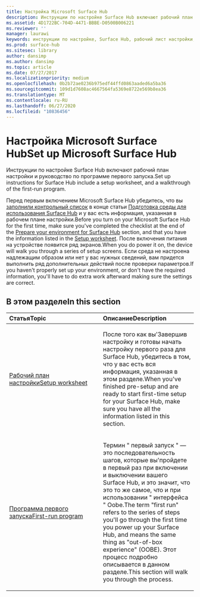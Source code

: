 ```yaml
---
title: Настройка Microsoft Surface Hub
description: Инструкции по настройке Surface Hub включают рабочий план настройки и руководство по программе первого запуска.
ms.assetid: 4D1722BC-704D-4471-BBBE-D0500B006221
ms.reviewer: ''
manager: laurawi
keywords: инструкции по настройке, Surface Hub, рабочий лист настройки, программа первого запуска
ms.prod: surface-hub
ms.sitesec: library
author: dansimp
ms.author: dansimp
ms.topic: article
ms.date: 07/27/2017
ms.localizationpriority: medium
ms.openlocfilehash: 0b2b72ae0236b975edf44ffd0863aaded6a5ba36
ms.sourcegitcommit: 109d1d7608ac4667564fa5369e8722e569b8ea36
ms.translationtype: MT
ms.contentlocale: ru-RU
ms.lasthandoff: 06/27/2020
ms.locfileid: "10836456"
---
```

# <span data-ttu-id="694b3-104">Настройка Microsoft Surface Hub</span><span class="sxs-lookup"><span data-stu-id="694b3-104">Set up Microsoft Surface Hub</span></span>


<span data-ttu-id="694b3-105">Инструкции по настройке Surface Hub включают рабочий план настройки и руководство по программе первого запуска.</span><span class="sxs-lookup"><span data-stu-id="694b3-105">Set up instructions for Surface Hub include a setup worksheet, and a walkthrough of the first-run program.</span></span>

<span data-ttu-id="694b3-106">Перед первым включением Microsoft Surface Hub убедитесь, что вы [заполнили контрольный список](prepare-your-environment-for-surface-hub.md) в конце статьи [Подготовка среды для использования Surface Hub](setup-worksheet-surface-hub.md) и у вас есть информация, указанная в рабочем плане настройки.</span><span class="sxs-lookup"><span data-stu-id="694b3-106">Before you turn on your Microsoft Surface Hub for the first time, make sure you've completed the checklist at the end of the [Prepare your environment for Surface Hub](prepare-your-environment-for-surface-hub.md) section, and that you have the information listed in the [Setup worksheet](setup-worksheet-surface-hub.md).</span></span> <span data-ttu-id="694b3-107">После включения питания на устройстве появится ряд экранов.</span><span class="sxs-lookup"><span data-stu-id="694b3-107">When you do power it on, the device will walk you through a series of setup screens.</span></span> <span data-ttu-id="694b3-108">Если среда не настроена надлежащим образом или нет у вас нужных сведений, вам придется выполнить ряд дополнительных действий после проверки параметров.</span><span class="sxs-lookup"><span data-stu-id="694b3-108">If you haven't properly set up your environment, or don't have the required information, you'll have to do extra work afterward making sure the settings are correct.</span></span>

## <span data-ttu-id="694b3-109">В этом разделе</span><span class="sxs-lookup"><span data-stu-id="694b3-109">In this section</span></span>


<table>
<colgroup>
<col width="50%" />
<col width="50%" />
</colgroup>
<thead>
<tr class="header">
<th align="left"><span data-ttu-id="694b3-110">Статья</span><span class="sxs-lookup"><span data-stu-id="694b3-110">Topic</span></span></th>
<th align="left"><span data-ttu-id="694b3-111">Описание</span><span class="sxs-lookup"><span data-stu-id="694b3-111">Description</span></span></th>
</tr>
</thead>
<tbody>
<tr class="odd">
<td align="left"><p><a href="setup-worksheet-surface-hub.md" data-raw-source="[Setup worksheet](setup-worksheet-surface-hub.md)"><span data-ttu-id="694b3-112">Рабочий план настройки</span><span class="sxs-lookup"><span data-stu-id="694b3-112">Setup worksheet</span></span></a></p></td>
<td align="left"><p><span data-ttu-id="694b3-113">После того как вы&#39;Завершив настройку и готовы начать настройку первого раза для Surface Hub, убедитесь в том, что у вас есть вся информация, указанная в этом разделе.</span><span class="sxs-lookup"><span data-stu-id="694b3-113">When you&#39;ve finished pre-setup and are ready to start first-time setup for your Surface Hub, make sure you have all the information listed in this section.</span></span></p></td>
</tr>
<tr class="even">
<td align="left"><p><a href="first-run-program-surface-hub.md" data-raw-source="[First-run program](first-run-program-surface-hub.md)"><span data-ttu-id="694b3-114">Программа первого запуска</span><span class="sxs-lookup"><span data-stu-id="694b3-114">First-run program</span></span></a></p></td>
<td align="left"><p><span data-ttu-id="694b3-115">Термин &quot; первый запуск &quot; — это последовательность шагов, которые вы&#39;пройдете в первый раз при включении и выключении вашего Surface Hub, и это значит, что это то же самое, что и при использовании &quot; интерфейса &quot; Oobe.</span><span class="sxs-lookup"><span data-stu-id="694b3-115">The term &quot;first run&quot; refers to the series of steps you&#39;ll go through the first time you power up your Surface Hub, and means the same thing as &quot;out-of-box experience&quot; (OOBE).</span></span> <span data-ttu-id="694b3-116">Этот процесс подробно описывается в данном разделе.</span><span class="sxs-lookup"><span data-stu-id="694b3-116">This section will walk you through the process.</span></span></p></td>
</tr>
</tbody>
</table>

 

 

 





